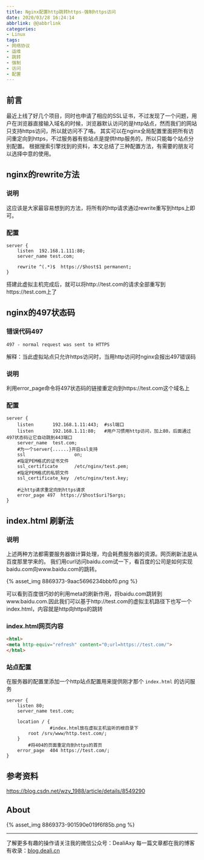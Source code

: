 ```yaml
---
title: Nginx配置http跳转https-强制https访问
date: 2020/03/28 16:24:14
abbrlink: @@abbrlink
categories:
- Linux
tags:
- 网络协议
- 运维
- 跳转
- 强制
- 访问
- 配置
---
```

## 前言
最近上线了好几个项目，同时也申请了相应的SSL证书，不过发现了一个问题，用户在浏览器直接输入域名的时候，浏览器默认访问的是http站点，然而我们的网站只支持https访问，所以就访问不了咯。
其实可以在nginx全局配置里面把所有访问重定向到https，不过服务器有些站点是提供http服务的，所以只能每个站点分别配置。
根据搜索引擎找到的资料，本文总结了三种配置方法，有需要的朋友可以选择中意的使用。

## nginx的rewrite方法
### 说明
这应该是大家最容易想到的方法，将所有的http请求通过rewrite重写到https上即可。

### 配置
```nginx
server {
	listen	192.168.1.111:80;
	server_name	test.com;
	
	rewrite ^(.*)$	https://$host$1	permanent;
}
```
搭建此虚拟主机完成后，就可以将http://test.com的请求全部重写到https://test.com上了


## nginx的497状态码
### 错误代码497
```
497 - normal request was sent to HTTPS
```

解释：当此虚拟站点只允许https访问时，当用http访问时nginx会报出497错误码

### 说明
利用error_page命令将497状态码的链接重定向到https://test.com这个域名上

### 配置
```nginx
server {
	listen       192.168.1.11:443;	#ssl端口
	listen       192.168.1.11:80;	#用户习惯用http访问，加上80，后面通过497状态码让它自动跳到443端口
	server_name  test.com;
	#为一个server{......}开启ssl支持
	ssl                  on;
	#指定PEM格式的证书文件 
	ssl_certificate      /etc/nginx/test.pem; 
	#指定PEM格式的私钥文件
	ssl_certificate_key  /etc/nginx/test.key;
	
	#让http请求重定向到https请求	
	error_page 497	https://$host$uri?$args;
}
```

## index.html 刷新法
### 说明
上述两种方法都需要服务器做计算处理，均会耗费服务器的资源。网页刷新法是从百度那里学来的。
我们用curl访问baidu.com试一下，看百度的公司是如何实现baidu.com向www.baidu.com的跳转。

{% asset_img 8869373-9aac5696234bbbf0.png %}

可以看到百度很巧妙的利用meta的刷新作用，将baidu.com跳转到www.baidu.com.因此我们可以基于http://test.com的虚拟主机路径下也写一个index.html，内容就是http向https的跳转

### index.html网页内容
```html
<html>
<meta http-equiv="refresh" content="0;url=https://test.com/">
</html>
```

### 站点配置
在服务器的配置里添加一个http站点配置用来提供刚才那个 `index.html` 的访问服务
```nginx
server {
	listen 80;
	server_name	test.com;
	
	location / {
                #index.html放在虚拟主机监听的根目录下
		root /srv/www/http.test.com/;
	}
        #将404的页面重定向到https的首页
	error_page	404	https://test.com/;
}
```

## 参考资料
https://blog.csdn.net/wzy_1988/article/details/8549290


## About
{% asset_img 8869373-901590e019f6f85b.png %}

---------------
了解更多有趣的操作请关注我的微信公众号：DealiAxy
每一篇文章都在我的博客有收录：[blog.deali.cn](http://blog.deali.cn)
